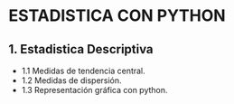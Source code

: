 # ESTADISTICA CON PYTHON


## 1. Estadistica Descriptiva
 - 1.1 Medidas de tendencia central.
 - 1.2 Medidas de dispersión.
 - 1.3 Representación gráfica con python.